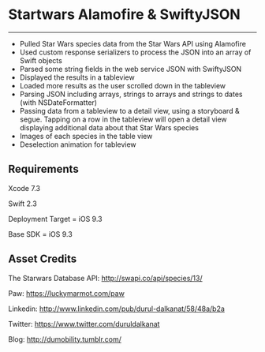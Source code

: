 # Startwars Alamofire & SwiftyJSON
-------------------------------------------------

- Pulled Star Wars species data from the Star Wars API using Alamofire
- Used custom response serializers to process the JSON into an array of Swift objects
- Parsed some string fields in the web service JSON with SwiftyJSON
- Displayed the results in a tableview
- Loaded more results as the user scrolled down in the tableview
- Parsing JSON including arrays, strings to arrays and strings to dates (with NSDateFormatter)
- Passing data from a tableview to a detail view, using a storyboard & segue. Tapping on a row in the tableview will open a detail view displaying additional data about that Star Wars species
- Images of each species in the table view
- Deselection animation for tableview


Requirements
-------------------------------------------------
Xcode 7.3

Swift 2.3

Deployment Target = iOS 9.3

Base SDK = iOS 9.3

Asset Credits
-------------------------------------------------

The Starwars Database API: http://swapi.co/api/species/13/

Paw: https://luckymarmot.com/paw

Linkedin: http://www.linkedin.com/pub/durul-dalkanat/58/48a/b2a

Twitter: https://www.twitter.com/duruldalkanat

Blog: http://dumobility.tumblr.com/
